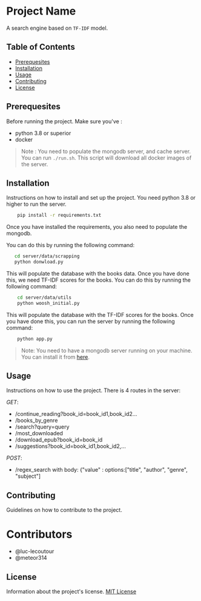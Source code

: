 # Project Name

A search engine based on `TF-IDF` model.

## Table of Contents
- [Prerequesites](#prerequesites)
- [Installation](#installation)
- [Usage](#usage)
- [Contributing](#contributing)
- [License](#license)
## Prerequesites
Before running the project. Make sure you've :
- python 3.8 or superior
- docker
>Note : You need to populate the mongodb server, and cache server. You can run `./run.sh`. This script will download all docker images of the server.


## Installation

Instructions on how to install and set up the project. You need python 3.8 or higher to run the server.

```bash
    pip install -r requirements.txt
```

Once you have installed the requirements, you also need to populate the mongodb.

You can do this by running the following command:

```bash
   cd server/data/scrapping
   python donwload.py
```

This will populate the database with the books data. Once you have done this, we need TF-IDF scores for the books. You can do this by running the following command:

```bash
    cd server/data/utils
    python woosh_initial.py
```

This will populate the database with the TF-IDF scores for the books. Once you have done this, you can run the server by running the following command:

```bash
    python app.py
```

> Note: You need to have a mongodb server running on your machine. You can install it from [here](https://www.mongodb.com/try/download/community).

## Usage

Instructions on how to use the project.
There is 4 routes in the server:

_GET_:

- /continue_reading?book_id=book_id1,book_id2...
- /books_by_genre
- /search?query=query
- /most_downloaded
- /download_epub?book_id=book_id
- /suggestions?book_id=book_id1,book_id2,...

_POST_:

- /regex_search with body: {"value" : options:["title", "author", "genre", "subject"]

## Contributing

Guidelines on how to contribute to the project.

# Contributors

- @luc-lecoutour
- @meteor314

## License

Information about the project's license.
[MIT License](https://opensource.org/licenses/MIT)

